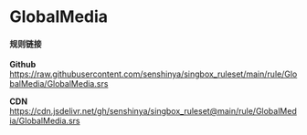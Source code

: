# GlobalMedia

#### 规则链接

**Github**
https://raw.githubusercontent.com/senshinya/singbox_ruleset/main/rule/GlobalMedia/GlobalMedia.srs

**CDN**
https://cdn.jsdelivr.net/gh/senshinya/singbox_ruleset@main/rule/GlobalMedia/GlobalMedia.srs